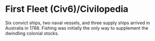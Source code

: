 # First Fleet (Civ6)/Civilopedia

Six convict ships, two naval vessels, and three supply ships arrived in Australia in 1788. Fishing was initially the only way to supplement the dwindling colonial stocks.